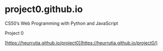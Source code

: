 # project0.github.io

CS50’s Web Programming with Python and JavaScript

Project 0

[https://heurrutia.github.io/project0](https://heurrutia.github.io/project0/)
